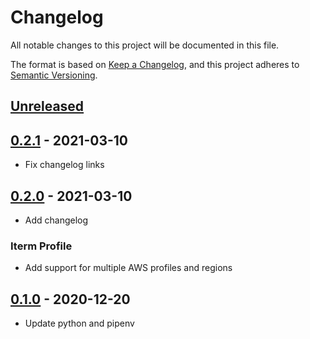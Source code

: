 # Changelog
All notable changes to this project will be documented in this file.

The format is based on [Keep a Changelog](https://keepachangelog.com/en/1.0.0/),
and this project adheres to [Semantic Versioning](https://semver.org/spec/v2.0.0.html).

## [Unreleased]

## [0.2.1] - 2021-03-10
- Fix changelog links

## [0.2.0] - 2021-03-10
- Add changelog
### Iterm Profile
- Add support for multiple AWS profiles and regions

## [0.1.0] - 2020-12-20
- Update python and pipenv

[Unreleased]: https://github.com/davidhollenberger/aws-utils/compare/0.2.1...HEAD

[0.2.1]: https://github.com/davidhollenberger/aws-utils/compare/0.2.0...0.2.1
[0.2.0]: https://github.com/davidhollenberger/aws-utils/compare/0.1.0...0.2.0
[0.1.0]: https://github.com/davidhollenberger/aws-utils/releases/tag/0.1.0
